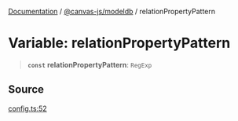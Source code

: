 [Documentation](../../../index.md) / [@canvas-js/modeldb](../index.md) / relationPropertyPattern

# Variable: relationPropertyPattern

> **`const`** **relationPropertyPattern**: `RegExp`

## Source

[config.ts:52](https://github.com/canvasxyz/canvas/blob/4c6b729f/packages/modeldb/src/config.ts#L52)
